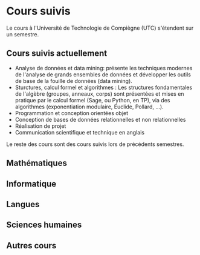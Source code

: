 # Cours suivis

Le cours à l'Université de Technologie de Compiègne (UTC) s'étendent sur un semestre.

## Cours suivis actuellement
* <span style="color:#blue">Analyse de données et data mining</span>: présente les techniques modernes de l'analyse de grands ensembles de données et développer les outils de base de la fouille de données (data mining).
* Sturctures, calcul formel et algorithmes : Les structures fondamentales de l'algèbre (groupes, anneaux, corps) sont présentées et mises en pratique par le calcul formel (Sage, ou Python, en TP), via des algorithmes (exponentiation modulaire, Euclide, Pollard, ...).
* Programmation et conception orientées objet
* Conception de bases de données relationnelles et non relationnelles
* Réalisation de projet
* Communication scientifique et technique en anglais


Le reste des cours sont des cours suivis lors de précédents semestres.


## Mathématiques

## Informatique

## Langues

## Sciences humaines

## Autres cours

